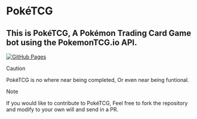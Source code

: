# PokéTCG
## This is PokéTCG, A Pokémon Trading Card Game bot using the PokemonTCG.io API.
[![GitHub Pages](https://github.com/tayrp/poketcg/actions/workflows/pages/pages-build-deployment/badge.svg)](https://github.com/tayrp/poketcg/actions/workflows/pages/pages-build-deployment)
> [!CAUTION]  
> PokéTCG is no where near being completed, Or even near being funtional.

> [!NOTE]
> If you would like to contribute to PokéTCG, Feel free to fork the repository and modify to your own will and send in a PR.
 
